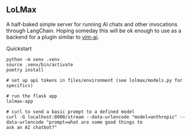 LoLMax
---
A half-baked simple server for running AI chats and other invocations through LangChain. Hoping someday this will be ok
enough to use as a backend for a plugin similar to [vim-ai](https://github.com/madox2/vim-ai).

Quickstart
```
python -m venv .venv
source .venv/bin/activate
poetry install

# set up api tokens in files/environment (see lolmax/models.py for specifics)

# run the flask app
lolmax-app

# curl to send a basic prompt to a defined model
curl -G localhost:8000/stream --data-urlencode "model=anthropic" --data-urlencode "prompt=what are some good things to
ask an AI chatbot?"
```
